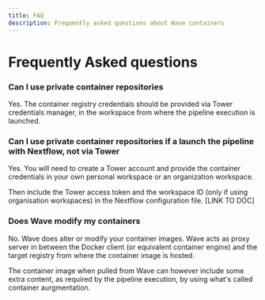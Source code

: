 ```yaml
---
title: FAQ
description: Frequently asked questions about Wave containers
---
```


# Frequently Asked questions

### Can I use private container repositories

Yes. The container registry credentials should be provided via Tower credentials
manager, in the workspace from where the pipeline execution is launched.

### Can I use private container repositories if a launch the pipeline with Nextflow, not via Tower

Yes. You will need to create a Tower account and provide the container credentials in your own
personal workspace or an organization workspace.

Then include the Tower access token and the workspace ID (only if using organisation workspaces) in the Nextflow
configuration file. [LINK TO DOC]

### Does Wave modify my containers

No. Wave does alter or modify your container images. Wave acts as proxy server
in between the Docker client (or equivalent container engine) and the target registry
from where the container image is hosted.

The container image when pulled from Wave can however include some extra content,
as required by the pipeline execution, by using what's called container aurgmentation.
